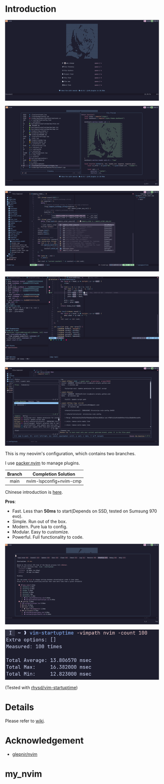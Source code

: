 # Introduction

![Dashboard](https://raw.githubusercontent.com/ayamir/blog-imgs/main/dashboard.png)

![Telescope](https://raw.githubusercontent.com/ayamir/blog-imgs/main/telescope.png)

![Coding](https://raw.githubusercontent.com/ayamir/blog-imgs/main/coding.png)

![Debuging](https://raw.githubusercontent.com/ayamir/blog-imgs/main/dap.png)

![Gitui](https://raw.githubusercontent.com/ayamir/blog-imgs/main/gitui.png)

This is my neovim's configuration, which contains two branches.

I use [packer.nvim](https://github.com/wbthomason/packer.nvim) to manage plugins.

| Branch |   Completion Solution   |
| :----: | :---------------------: |
|  main  | nvim-lspconfig+nvim-cmp |

Chinese introduction is [here](https://zhuanlan.zhihu.com/p/382092667).

**Pros**:

-   Fast. Less than **50ms** to start(Depends on SSD, tested on Sumsung 970 evo).
-   Simple. Run out of the box.
-   Modern. Pure lua to config.
-   Modular. Easy to customize.
-   Powerful. Full functionality to code.

![startup time](https://raw.githubusercontent.com/ayamir/blog-imgs/main/startuptime.png)

![vim-startuptime](https://raw.githubusercontent.com/ayamir/blog-imgs/main/vimstartup.png)

(Tested with [rhysd/vim-startuptime](https://github.com/rhysd/vim-startuptime))

# Details

Please refer to [wiki](https://github.com/ayamir/nvimdots/wiki).

# Acknowledgement

-   [glepnir/nvim](https://github.com/glepnir/nvim)
# my_nvim
